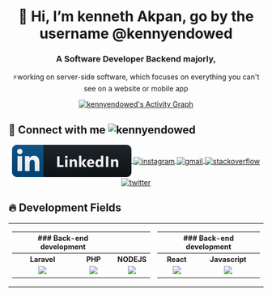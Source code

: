 <h1 align="center">
 👋 Hi, I’m kenneth Akpan, go by the username @kennyendowed
</h1>
<h3 align="center">A Software Developer Backend majorly,</h3>
<p align="center"> ⚡working on server-side software, which focuses on everything you can't see on a website or mobile app</p>

<p align="center">
  <a href="https://github-readme-stats.vercel.app/api/top-langs/?username=kennyendowed&theme=radical&langs_count=6&layout=compact"><img alt="kennyendowed's Activity Graph" src="https://github-readme-stats.vercel.app/api/top-langs/?username=kennyendowed&theme=radical&langs_count=6&layout=compact" /></a>
 </p>

 <h2>🔌 Connect with me <img src="https://komarev.com/ghpvc/?username=kennyendowed&label=Profile%20views&color=0e75b6&style=flat" alt="kennyendowed" /></h2>

<p align="center">
  <a href="https://www.linkedin.com/in/kenneth-akpan-45a94288/">
    <img align="center" src="https://github.com/ryihan/ryihan-material/blob/main/Icon/linkedin.svg" alt="linkedin" />
  </a>
  <a href="https://www.instagram.com/kennyendowed/">
    <img align="center" src="https://github.com/keikomori/icons-badges/blob/master/badges/Instagram/instagram.svg" alt="instagram" />
  </a>
  <a href="mailto:kenneyg50@gmail.com">
    <img align="center" src="https://github.com/keikomori/icons-badges/blob/master/badges/Gmail/gmail.svg" alt="gmail" />
  </a>
  <a href="https://stackoverflow.com/users/4362319/kenny-endowed">
    <img align="center" src="https://github.com/keikomori/icons-badges/blob/master/badges/Stackoverflow/stackoverflow.svg" alt="stackoverflow" />
  </a>
  <a href="https://twitter.com/Kennyendowed">
    <img align="center" src="https://github.com/keikomori/icons-badges/blob/master/badges/Twitter/twitter.svg" alt="twitter" />
  </a>
</p>


<h2>🔥 Development Fields</h2>

<table align="center">
  <tr>
    <td>
      <table>
        <tr>
          <th colspan="2" align="center">### Back-end development</th>
        </tr>
        <tr>
          <th align="center">Laravel</th>
          <th align="center">PHP</th>
        <th align="center">NODEJS</th>
        </tr>
        <tr>
          <td align="center">
            <img
              src="https://upload.wikimedia.org/wikipedia/commons/thumb/9/9a/Laravel.svg/1200px-Laravel.svg.png"
              height="60"
            />
          </td>
          <td align="center">
            <img
              src="https://i0.wp.com/phpmagazine.net/wp-content/uploads/2020/09/php8.png?fit=420%2C206&ssl=1"
              height="60"
            />
          </td>
           <td align="center">
            <img
              src="https://i0.wp.com/phpmagazine.net/wp-content/uploads/2020/09/php8.png?fit=420%2C206&ssl=1"
              height="60"
            />
          </td>
        </tr>
      </table>
    </td>
    <td>
      <table>
        <tr>
          <th colspan="2" align="center">### Back-end development</th>
        </tr>
        <tr>
          <th align="center">React</th>
          <th align="center">Javascript</th>
        </tr>
        <tr>
          <td align="center">
            <img
              src="https://upload.wikimedia.org/wikipedia/commons/a/a7/React-icon.svg"
              height="60"
            />
          </td>
          <td align="center">
            <img
              src="https://encrypted-tbn0.gstatic.com/images?q=tbn:ANd9GcQqGkOTa8I43oQY7oO6KpOj4KN73OPCdGZTCw&usqp=CAU"
              height="60"
            />
          </td>
        </tr>
      </table>
    </td>
  </tr>
  <!-- <tr>
    <td></td>
    <td>
      <table>
        <tr>
          <th align="center">React Native</th>
          <th align="center">Javascript</th>
        </tr>
        <tr>
          <td align="center">
            <img
              src="https://upload.wikimedia.org/wikipedia/commons/1/18/React_Native_Logo.png"
              height="60"
            />
          </td>
          <td align="center">
            <img
              src="https://upload.wikimedia.org/wikipedia/commons/9/99/Unofficial_JavaScript_logo_2.svg"
              height="60"
            />
          </td>
        </tr>
      </table>
    </td>
  </tr> -->
</table>
<!-- - 👋 Hi, I’m kenneth Akpan go by the username @kennyendowed
- 👀 I’m interested in ...
- 🌱 I’m currently learning ...
- 💞️ I’m looking to collaborate on ...
- 📫 How to reach me ... -->

<!---
kennyendowed/kennyendowed is a ✨ special ✨ repository because its `README.md` (this file) appears on your GitHub profile.
You can click the Preview link to take a look at your changes.
--->
